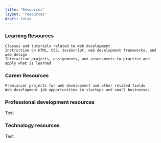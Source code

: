 ```yaml
---
title: "Resources"
layout: "resources"
draft: false
---
```

### Learning Resources
    Classes and tutorials related to web development
    Instruction on HTML, CSS, JavaScript, web development frameworks, and web design
    Interactive projects, assignments, and assessments to practice and apply what is learned

### Career Resources
    Freelancer projects for web development and other related fields
    Web development job opportunities in startups and small businesses
    
### Professional development resources
Test

### Technology resources
Test
